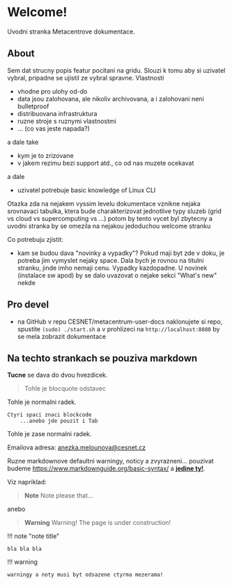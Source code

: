 # Welcome!    

Uvodni stranka Metacentrove dokumentace.

## About

Sem dat strucny popis featur pocitani na gridu. Slouzi k tomu aby si uzivatel vybral, pripadne se ujistil ze vybral spravne. Vlastnosti

- vhodne pro ulohy od-do 
- data jsou zalohovana, ale nikoliv archivovana, a i zalohovani neni bulletproof
- distribuovana infrastruktura
- ruzne stroje s ruznymi vlastnostmi
- ... (co vas jeste napada?)

a dale take

- kym je to zrizovane
- v jakem rezimu bezi support atd., co od nas muzete ocekavat

a dale

- uzivatel potrebuje basic knowledge of Linux CLI


Otazka zda na nejakem vyssim levelu dokumentace vznikne nejaka srovnavaci tabulka, ktera bude charakterizovat jednotlive typy sluzeb (grid vs cloud vs supercomputing vs ...) potom by tento vycet byl zbytecny a uvodni stranka by se omezila na nejakou jedoduchou welcome stranku


Co potrebuju zjistit: 

- kam se budou dava "novinky a vypadky"? Pokud maji byt zde v doku, je potreba jim vymyslet nejaky space. Dala bych je rovnou na titulni stranku, jinde imho nemaji cenu. Vypadky kazdopadne. U novinek (instalace sw apod) by se dalo uvazovat o nejake sekci "What's new" nekde


## Pro devel

- na GitHub v repu CESNET/metacentrum-user-docs
naklonujete si repo, spustite
`(sudo) ./start.sh` a v prohlizeci na `http://localhost:8080` by se mela zobrazit dokumentace

## Na techto strankach se pouziva markdown

**Tucne** se dava do dvou hvezdicek.

> Tohle je blocquote odstavec

Tohle je normalni radek.

    Ctyri spaci znaci blockcode
        ...anebo jde pouzit i Tab

Tohle je zase normalni radek.


Emailova adresa: <anezka.melounova@cesnet.cz>


Ruzne markdownove defaultni warningy, noticy a zvyrazneni... pouzivat budeme <https://www.markdownguide.org/basic-syntax/> a **[jedine ty!](https://www.markdownguide.org/basic-syntax/)**.

Viz napriklad:


> **Note**
> Note please that...

anebo

> **Warning**
> Warning! The page is under construction!

!!! note "note title"

    bla bla bla

!!! warning

    warningy a noty musi byt odsazene ctyrma mezerama!






